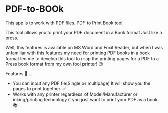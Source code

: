 # PDF-to-BOOk
This app is to work with PDF files. PDF to Print Book tool. 

This tool allows you to print your PDF document in a Book format Just like a press. 

Well, this features is available on MS Word and Foxit Reader, but when I was unfamiliar with this features my need for printing PDF books in a book format led me to develop this tool to map the printing pages for a PDF to a Press book format from my own fool printer! 😉 

Features 🏀 ... 
 * You can input any PDF fle(Single or multipage) It will show you the pages to print together. ✅ 
 * Works with any printer regardless of Model/Manufacturer or inking/printing technology if you just want to print your PDF as a book. 📚
